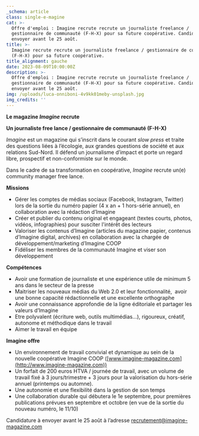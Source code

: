 ```yaml
---
_schema: article
class: single-e-magine
cat: >-
  Offre d'emploi : Imagine recrute recrute un journaliste freelance /
  gestionnaire de communauté (F-H-X) pour sa future coopérative. Candidature à
  envoyer avant le 25 août.
title: >-
  Imagine recrute recrute un journaliste freelance / gestionnaire de communauté
  (F-H-X) pour sa future coopérative.
title_alignment: gauche
date: 2023-08-09T10:00:00Z
description: >-
  Offre d'emploi : Imagine recrute recrute un journaliste freelance /
  gestionnaire de communauté (F-H-X) pour sa future coopérative. Candidature à
  envoyer avant le 25 août.
img: /uploads/luca-onniboni-4v9kk01meby-unsplash.jpg
img_credits: ''
---
```

**Le magazine *Imagine* recrute**

**Un journaliste free lance / gestionnaire de communauté (F-H-X)**

*Imagine* est un magazine qui s’inscrit dans le courant *slow press* et traite des questions liées à l’écologie, aux grandes questions de société et aux relations Sud-Nord. Il défend un journalisme d’impact et porte un regard libre, prospectif et non-conformiste sur le monde.

Dans le cadre de sa transformation en coopérative, *Imagine* recrute un(e) community manager free lance.

**Missions**

* Gérer les comptes de médias sociaux (Facebook, Instagram, Twitter) lors de la sortie du numéro papier (4 x an + 1 hors-série annuel), en collaboration avec la rédaction d’Imagine
* Créer et publier du contenu original et engageant (textes courts, photos, vidéos, infographies) pour susciter l'intérêt des lecteurs
* Valoriser les contenus d’Imagine (articles du magazine papier, contenus d’Imagine digital, archives) en collaboration avec la chargée de développement/marketing d’Imagine COOP
* Fidéliser les membres de la communauté Imagine et viser son développement

**Compétences**

* Avoir une formation de journaliste et une expérience utile de minimum 5 ans dans le secteur de la presse
* Maitriser les nouveaux médias du Web 2.0 et leur fonctionnalité,&nbsp; avoir une bonne capacité rédactionnelle et une excellente orthographe
* Avoir une connaissance approfondie de la ligne éditoriale et partager les valeurs d’Imagine
* Etre polyvalent (écriture web, outils multimédias…), rigoureux, créatif, autonome et méthodique dans le travail
* Aimer le travail en équipe

**Imagine offre**

* Un environnement de travail convivial et dynamique au sein de la nouvelle coopérative Imagine COOP ([www.imagine-magazine.com](http://www.imagine-magazine.com))
* Un forfait de 200 euros HTVA / journée de travail, avec un volume de travail fixé à 3 jours/trimestre + 3 jours pour la valorisation du hors-série annuel (printemps ou automne).
* Une autonomie et une flexibilité dans la gestion de son temps
* Une collaboration durable qui débutera le 1e septembre, pour premières publications prévues en septembre et octobre (en vue de la sortie du nouveau numéro, le 11/10)

Candidature à envoyer avant le 25 août à l’adresse [recrutement@imagine-magazine.com](mailto:recrutement@imagine-magazine.com)